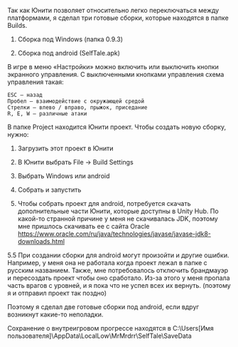 Так как Юнити позволяет относительно легко переключаться между платформами, я сделал три готовые сборки, которые находятся в папке Builds.


1. Сборка под Windows (папка 0.9.3)

2. Сборка под android (SelfTale.apk)


В игре в меню «Настройки» можно включить или выключить кнопки экранного управления.
С выключенными кнопками управления схема управления такая:

	ESC – назад
	Пробел — взаимодействие с окружающей средой
	Стрелки — влево / вправо, прыжок, приседание
	R, E, W — различные атаки 


В папке Project находится Юнити проект.
Чтобы создать новую сборку, нужно:

1. Загрузить этот проект в Юнити

2. В Юнити выбрать File -> Build Settings

3. Выбрать Windows или android

4. Собрать и запустить

5. Чтобы собрать проект для android, потребуется скачать дополнительные части Юнити, которые доступны в Unity Hub. По какой-то странной причине у меня не скачивалась JDK, поэтому мне пришлось скачивать ее с сайта Oracle https://www.oracle.com/ru/java/technologies/javase/javase-jdk8-downloads.html

5.5 При создании сборки для android могут произойти и другие ошибки. Например, у меня она не работала когда проект лежал в папке с русским названием. Также, мне потребовалось отключить брандмауэр и пересоздать проект чтобы оно сработало. Из-за этого у меня пропала часть врагов с уровней, и я пока что не успел всех их вернуть. (поэтому я и отправил проект так поздно)

Поэтому я сделал две готовые сборки под android, если вдруг возникнут какие-то неполадки.


Сохранение о внутреигровом прогрессе находятся в C:\Users\[Имя пользователя]\AppData\LocalLow\MrMrdrr\SelfTale\SaveData